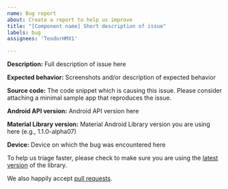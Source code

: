 ```yaml
---
name: Bug report
about: Create a report to help us improve
title: "[Component name] Short description of issue"
labels: bug
assignees: 'TeodorHMX1'

---
```


**Description:** Full description of issue here

**Expected behavior:** Screenshots and/or description of expected behavior

**Source code:** The code snippet which is causing this issue. Please consider attaching a minimal sample app that reproduces the issue.

**Android API version:** Android API version here

**Material Library version:** Material Android Library version you are using here (e.g., 1.1.0-alpha07)

**Device:** Device on which the bug was encountered here

To help us triage faster, please check to make sure you are using the [latest version](https://github.com/zeoflow/material-elements/releases) of the library.

We also happily accept [pull requests](https://github.com/zeoflow/material-elements/pulls).
